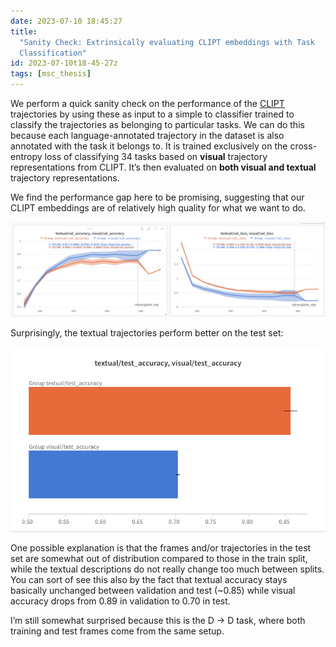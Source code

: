 ```yaml
---
date: 2023-07-10 18:45:27
title:
  "Sanity Check: Extrinsically evaluating CLIPT embeddings with Task
  Classification"
id: 2023-07-10t18-45-27z
tags: [msc_thesis]
---
```


We perform a quick sanity check on the performance of the
[CLIPT](./2023-07-10t16-36-37z.md) trajectories by using these as input to a
simple to classifier trained to classify the trajectories as belonging to
particular tasks. We can do this because each language-annotated trajectory in
the dataset is also annotated with the task it belongs to. It is trained
exclusively on the cross-entropy loss of classifying 34 tasks based on
**visual** trajectory representations from CLIPT. It’s then evaluated on **both
visual and textual** trajectory representations.

We find the performance gap here to be promising, suggesting that our CLIPT
embeddings are of relatively high quality for what we want to do.

![training curves](./images/task-classifier_curves.png)

Surprisingly, the textual trajectories perform better on the test set:

![test set performance](./images/task-classifier_test.png)

One possible explanation is that the frames and/or trajectories in the test set
are somewhat out of distribution compared to those in the train split, while the
textual descriptions do not really change too much between splits. You can sort
of see this also by the fact that textual accuracy stays basically unchanged
between validation and test (~0.85) while visual accuracy drops from 0.89 in
validation to 0.70 in test.

I’m still somewhat surprised because this is the D -> D task, where both
training and test frames come from the same setup.
